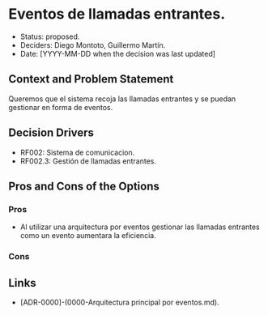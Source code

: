 # Eventos de llamadas entrantes.

* Status: proposed.
* Deciders: Diego Montoto, Guillermo Martín.
* Date: [YYYY-MM-DD when the decision was last updated]


## Context and Problem Statement

Queremos que el sistema recoja las llamadas entrantes y se puedan gestionar en forma de eventos.

## Decision Drivers

* RF002: Sistema de comunicacion.
* RF002.3: Gestión de llamadas entrantes.


## Pros and Cons of the Options

### Pros
* Al utilizar una arquitectura por eventos gestionar las llamadas entrantes como un evento aumentara la eficiencia.


### Cons



## Links 

* [ADR-0000]-(0000-Arquitectura principal por eventos.md).


